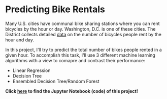 # Predicting Bike Rentals
Many U.S. cities have communal bike sharing stations where you can rent bicycles by the hour or day. Washington, D.C. is one of these cities. The District collects detailed [data](http://archive.ics.uci.edu/ml/datasets/Bike+Sharing+Dataset) on the number of bicycles people rent by the hour and day.

In this project, I'll try to predict the total number of bikes people rented in a given hour. To accomplish this task, I'll use 3 different machine learning algorithms with a view to comapre and contrast their performance:
- Linear Regression
- Decision Tree
- Ensembled Decision Tree/Random Forest

**Click [here](https://nbviewer.org/github/hussam95/Portfolio/blob/2b35f991af652cd60e19c339412c9fd181feabcc/Predicting_Bike_Rentals_Colab.ipynb)
 to find the Jupyter Notebook (code) of this project!**
